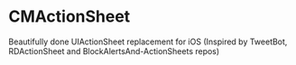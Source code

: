 CMActionSheet
=============

Beautifully done UIActionSheet replacement for iOS (Inspired by TweetBot, RDActionSheet and BlockAlertsAnd-ActionSheets repos)